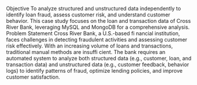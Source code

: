 Objective
To analyze structured and unstructured data independently to identify loan fraud, assess customer risk, and understand customer behavior. This case study focuses on the loan and transaction data of Cross River Bank, leveraging MySQL and MongoDB for a comprehensive analysis.
Problem Statement
Cross River Bank, a U.S.-based fi nancial institution, faces challenges in detecting fraudulent activities and assessing customer risk effectively. With an increasing volume of loans and transactions, traditional manual methods are insuffi cient. The bank requires an automated system to analyze both structured data (e.g., customer, loan, and transaction data) and unstructured data (e.g., customer feedback, behavior logs) to identify patterns of fraud, optimize lending policies, and improve customer satisfaction.
